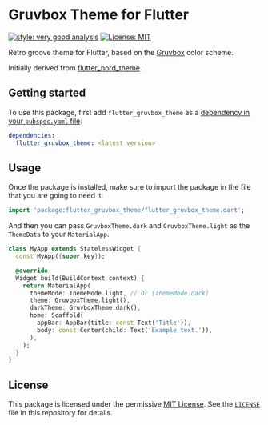 # Gruvbox Theme for Flutter

[![style: very good analysis][very_good_analysis_badge]][very_good_analysis_link]
[![License: MIT][license_badge]][license_link]

Retro groove theme for Flutter, based on the
[Gruvbox][gruvbox-color-scheme-link] color scheme.

Initially derived from [flutter_nord_theme][flutter-nord-theme-link].

## Getting started

To use this package, first add `flutter_gruvbox_theme` as a
[dependency in your `pubspec.yaml` file][using-packages-link]:

```yaml
dependencies:
  flutter_gruvbox_theme: <latest version>
```

## Usage

Once the package is installed, make sure to import the package in the file that
you are going to need it:

```dart
import 'package:flutter_gruvbox_theme/flutter_gruvbox_theme.dart';
```

And then you can pass `GruvboxTheme.dark` and `GruvboxTheme.light` as the
`ThemeData` to your `MaterialApp`.

```dart
class MyApp extends StatelessWidget {
  const MyApp({super.key});

  @override
  Widget build(BuildContext context) {
    return MaterialApp(
      themeMode: ThemeMode.light, // Or [ThemeMode.dark]
      theme: GruvboxTheme.light(),
      darkTheme: GruvboxTheme.dark(),
      home: Scaffold(
        appBar: AppBar(title: const Text('Title')),
        body: const Center(child: Text('Example text.')),
      ),
    );
  }
}
```

## License

This package is licensed under the permissive [MIT License][mit-license-link].
See the [`LICENSE`](./LICENSE) file in this repository for details.

[license_badge]: https://img.shields.io/badge/license-MIT-blue.svg
[license_link]: https://opensource.org/licenses/MIT
[very_good_analysis_badge]: https://img.shields.io/badge/style-very_good_analysis-B22C89.svg
[very_good_analysis_link]: https://pub.dev/packages/very_good_analysis
[gruvbox-color-scheme-link]: https://github.com/morhetz/gruvbox
[flutter-nord-theme-link]: https://pub.dev/packages/flutter_nord_theme
[using-packages-link]: https://docs.flutter.dev/packages-and-plugins/using-packages
[mit-license-link]: https://mit-license.org/
